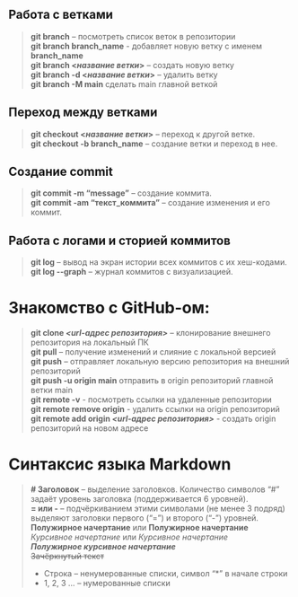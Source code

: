 ## Работа с ветками  
> **git branch** – посмотреть список веток в репозитории  
> **git branch branch_name** - добавляет новую ветку с именем **branch_name**  
> **git branch <_название ветки_>** – создать новую ветку  
> **git branch -d <_название ветки_>** – удалить ветку  
> **git branch -M main** сделать main главной веткой
## Переход между ветками
> **git checkout <_название ветки_>** – переход к другой ветке.  
> **git checkout -b branch_name**  –  создание ветки и переход  в нее. 
## Создание commit  
> **git commit -m “message”** – создание коммита.  
> **git commit -am “текст_коммита”**  –  создание изменения и его коммит.
## Работа с логами и сторией коммитов
> **git log** – вывод на экран истории всех коммитов с их хеш-кодами.  
> **git log --graph**  – журнал коммитов с визуализацией.
# Знакомство с GitHub-ом:
> **git clone _<url-адрес репозитория>_** – клонирование внешнего репозитория на  локальный ПК  
> **git pull** – получение изменений и слияние с локальной версией  
> **git push** – отправляет локальную версию репозитория на внешний репозиторий  
> **git push -u origin main** отправить в origin репозиторий главной ветки main  
> **git remote -v** - посмотреть ссылки на удаленные репозитории  
> **git remote remove origin** - удалить ссылки на origin репозиторий  
> **git remote add origin _<url-адрес репозитория>_** - создать origin репозиторий на новом адресе  

# Синтаксис языка Markdown

> **# Заголовок** – выделение заголовков. Количество символов “#” задаёт уровень заголовка  (поддерживается 6 уровней).  
> **= или -** – подчёркиванием этими символами (не менее 3 подряд) выделяют заголовки  первого (“=”) и второго (“-”) уровней.  
> **Полужирное начертание** или __Полужирное начертание__  
> *Курсивное начертание* или _Курсивное начертание_  
> ***Полужирное курсивное начертание***  
> ~~Зачёркнутый текст~~
> * Строка – ненумерованные списки, символ “*” в начале строки  
> * 1, 2, 3 … – нумерованные списки

